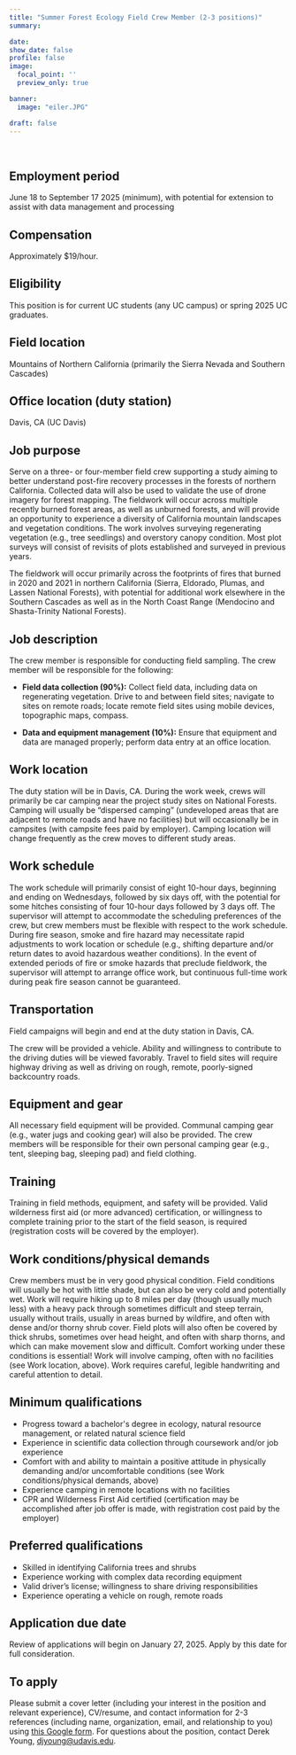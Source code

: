 ```yaml
---
title: "Summer Forest Ecology Field Crew Member (2-3 positions)"
summary:

date:
show_date: false
profile: false
image:
  focal_point: ''
  preview_only: true

banner:
  image: "eiler.JPG"

draft: false
---
```


<!-- <div align="center">

*This 2025 recruitment has closed.*

</div> -->

<br>

## Employment period

June 18 to September 17 2025 (minimum), with potential for extension to assist with data management and processing

 ## Compensation

Approximately $19/hour.

## Eligibility

This position is for current UC students (any UC campus) or spring 2025 UC graduates.

## Field location

Mountains of Northern California (primarily the Sierra Nevada and Southern Cascades)

## Office location (duty station)

Davis, CA (UC Davis)

## Job purpose

Serve on a three- or four-member field crew supporting a study aiming to better understand post-fire
recovery processes in the forests of northern California. Collected data will also be used to
validate the use of drone imagery for forest mapping. The fieldwork will occur across multiple
recently burned forest areas, as well as unburned forests, and will provide an opportunity to
experience a diversity of California mountain landscapes and vegetation conditions. The work
involves surveying regenerating vegetation (e.g., tree seedlings) and overstory canopy condition.
Most plot surveys will consist of revisits of plots established and surveyed in previous years.

The fieldwork will occur primarily across the footprints of fires that burned in 2020 and 2021 in
northern California (Sierra, Eldorado, Plumas, and Lassen National Forests), with potential for
additional work elsewhere in the Southern Cascades as well as in the North
Coast Range (Mendocino and Shasta-Trinity National Forests).
## Job description

The crew member is responsible for conducting field sampling. The crew member will be responsible for the following:

- **Field data collection (90%):** Collect field data, including data on regenerating vegetation. Drive to and between field sites; navigate to sites on remote roads; locate remote field sites using mobile devices, topographic maps, compass.

- **Data and equipment management (10%):** Ensure that equipment and data are managed properly; perform data entry at an office location.

## Work location

The duty station will be in Davis, CA. During the work week, crews will primarily be car camping near the project study sites on National Forests. Camping will usually be “dispersed camping” (undeveloped areas that are adjacent to remote roads and have no facilities) but will occasionally be in campsites (with campsite fees paid by employer). Camping location will change frequently as the crew moves to different study areas.

## Work schedule

The work schedule will primarily consist of eight 10-hour days, beginning and ending on Wednesdays, followed by six days off, with the potential for some hitches consisting of four 10-hour days followed by 3 days off. The supervisor will attempt to accommodate the scheduling preferences of the crew, but crew members must be flexible with respect to the work schedule. During fire season, smoke and fire hazard may necessitate rapid adjustments to work location or schedule (e.g., shifting departure and/or return dates to avoid hazardous weather conditions). In the event of extended periods of fire or smoke hazards that preclude fieldwork, the supervisor will attempt to arrange office work, but continuous full-time work during peak fire season cannot be guaranteed.

## Transportation

Field campaigns will begin and end at the duty station in Davis, CA.

The crew will be provided a vehicle. Ability and willingness to contribute to the driving duties will be viewed favorably. Travel to field sites will require highway driving as well as driving on rough, remote, poorly-signed backcountry roads.

## Equipment and gear

All necessary field equipment will be provided. Communal camping gear (e.g., water jugs and cooking
gear) will also be provided. The crew members will be responsible for their own personal camping
gear (e.g., tent, sleeping bag, sleeping pad) and field clothing.

## Training

Training in field methods, equipment, and safety will be provided. Valid wilderness first aid (or more advanced) certification, or willingness to complete training prior to the start of the field season, is required (registration costs will be covered by the employer).

## Work conditions/physical demands

Crew members must be in very good physical condition. Field conditions will usually be hot with little
shade, but can also be very cold and potentially wet. Work will require hiking up to 8 miles per day
(though usually much less) with a heavy pack through sometimes difficult and steep terrain, usually
without trails, usually in areas burned by wildfire, and often with dense and/or thorny shrub cover.
Field plots will also often be covered by thick shrubs, sometimes over head height, and
often with sharp thorns, and which can make movement slow and difficult. Comfort working under these conditions is essential! Work will involve
camping, often with no facilities (see Work location, above). Work requires careful, legible
handwriting and careful attention to detail.

## Minimum qualifications

- Progress toward a bachelor's degree in ecology, natural resource management, or related natural science field
- Experience in scientific data collection through coursework and/or job experience
- Comfort with and ability to maintain a positive attitude in physically demanding and/or uncomfortable conditions (see Work conditions/physical demands, above)
- Experience camping in remote locations with no facilities
- CPR and Wilderness First Aid certified (certification may be accomplished after job offer is made, with registration cost paid by the employer)

## Preferred qualifications

- Skilled in identifying California trees and shrubs
- Experience working with complex data recording equipment
- Valid driver’s license; willingness to share driving responsibilities
- Experience operating a vehicle on rough, remote roads

## Application due date

Review of applications will begin on January 27, 2025. Apply by this date for full consideration.

## To apply

Please submit a cover letter (including your interest in the position and relevant experience), CV/resume, and contact information for 2-3 references (including name,
organization, email, and relationship to you) using [this Google
form](https://forms.gle/NyUFPgEbECxtMnx97). For
questions about the position, contact Derek Young, djyoung@udavis.edu.
